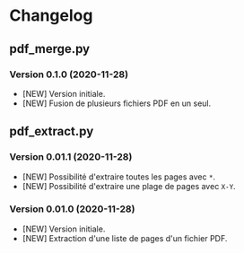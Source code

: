 # Changelog

## pdf_merge.py 

### Version 0.1.0 (2020-11-28)
- [NEW] Version initiale. 
- [NEW] Fusion de plusieurs fichiers PDF en un seul. 


## pdf_extract.py 

### Version 0.01.1 (2020-11-28)
- [NEW] Possibilité d'extraire toutes les pages avec `*`. 
- [NEW] Possibilité d'extraire une plage de pages avec `X-Y`. 

### Version 0.01.0 (2020-11-28)
- [NEW] Version initiale. 
- [NEW] Extraction d'une liste de pages d'un fichier PDF. 
